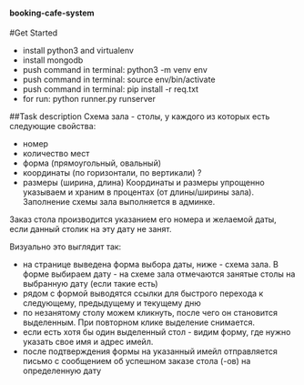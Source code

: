 #### booking-cafe-system
#Get Started
- install python3 and virtualenv
- install mongodb
- push command in terminal: python3 -m venv env
- push command in terminal: source env/bin/activate
- push command in terminal: pip install -r req.txt
- for run: python runner.py runserver



##Task description
Схема зала - столы, у каждого из которых есть следующие свойства:
-	номер
-	количество мест
-	форма (прямоугольный, овальный)
-	координаты (по горизонтали, по вертикали) ?
-	размеры (ширина, длина)
Координаты и размеры упрощенно указываем и храним в процентах (от длины/ширины зала). Заполнение схемы зала выполняется в админке.

Заказ стола производится указанием его номера и желаемой даты, если данный столик на эту дату не занят. 

Визуально это выглядит так: 
-	на странице выведена форма выбора даты, ниже - схема зала. В форме выбираем дату - на схеме зала отмечаются занятые столы на выбранную дату  (если такие есть)
-	рядом с формой выводятся ссылки для быстрого перехода к следующему, предыдущему и текущему дню
-	по незанятому столу можем кликнуть, после чего он становится выделенным. При повторном клике выделение снимается.
-	если есть хотя бы один  выделенный стол - видим форму, где нужно указать свое имя и адрес имейл. 
-	после подтверждения формы на указанный имейл отправляется письмо с сообщением об успешном заказе стола (-ов) на определенную дату
